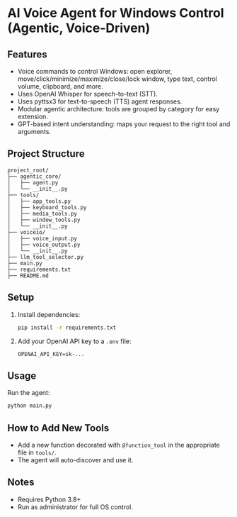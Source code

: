 # AI Voice Agent for Windows Control (Agentic, Voice-Driven)

## Features
- Voice commands to control Windows: open explorer, move/click/minimize/maximize/close/lock window, type text, control volume, clipboard, and more.
- Uses OpenAI Whisper for speech-to-text (STT).
- Uses pyttsx3 for text-to-speech (TTS) agent responses.
- Modular agentic architecture: tools are grouped by category for easy extension.
- GPT-based intent understanding: maps your request to the right tool and arguments.

## Project Structure
```
project_root/
├── agentic_core/
│   ├── agent.py
│   └── __init__.py
├── tools/
│   ├── app_tools.py
│   ├── keyboard_tools.py
│   ├── media_tools.py
│   ├── window_tools.py
│   └── __init__.py
├── voiceio/
│   ├── voice_input.py
│   ├── voice_output.py
│   └── __init__.py
├── llm_tool_selector.py
├── main.py
├── requirements.txt
├── README.md
```

## Setup
1. Install dependencies:
   ```bash
   pip install -r requirements.txt
   ```
2. Add your OpenAI API key to a `.env` file:
   ```
   OPENAI_API_KEY=sk-...
   ```

## Usage
Run the agent:
```bash
python main.py
```

## How to Add New Tools
- Add a new function decorated with `@function_tool` in the appropriate file in `tools/`.
- The agent will auto-discover and use it.

## Notes
- Requires Python 3.8+
- Run as administrator for full OS control. 